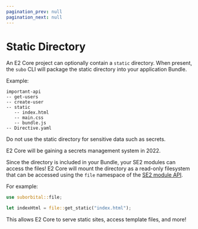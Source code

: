 ```yaml
---
pagination_prev: null
pagination_next: null
---
```


# Static Directory

An E2 Core project can optionally contain a `static` directory. When present,
the `subo` CLI will package the static directory into your application Bundle.

Example:

```text
important-api
-- get-users
-- create-user
-- static
   -- index.html
   -- main.css
   -- bundle.js
-- Directive.yaml
```

Do not use the static directory for sensitive data such as secrets.

E2 Core will be gaining a secrets management system in 2022.

Since the directory is included in your Bundle, your SE2 modules can access the
files! E2 Core will mount the directory as a read-only filesystem that can be
accessed using the `file` namespace of the [SE2 module API](../e2-core-api/introduction.md).

For example:

```rust
use suborbital::file;

let indexHtml = file::get_static("index.html");
```

This allows E2 Core to serve static sites, access template files, and more!
